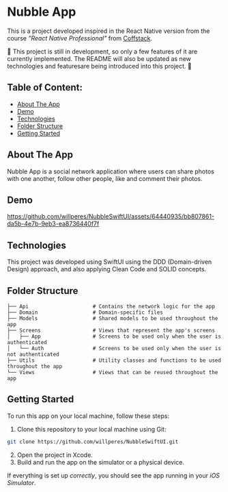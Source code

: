 # Nubble App

This is a project developed inspired in the React Native version from the course _"React Native Professional"_ from [Coffstack](https://coffstack.com.br).

🚧 This project is still in development, so only a few features of it are currently implemented. The README will also be updated as new technologies and featuresare being introduced into this project. 🚧

## Table of Content:

- [About The App](#about-the-app)
- [Demo](#demo)
- [Technologies](#technologies)
- [Folder Structure](#folder-structure)
- [Getting Started](#getting-started)

## About The App

Nubble App is a social network application where users can share photos with one another, follow other people, like and comment their photos.

## Demo

https://github.com/willperes/NubbleSwiftUI/assets/64440935/bb807861-da5b-4e7b-9eb3-ea8736440f7f

## Technologies

This project was developed using SwiftUI using the DDD (Domain-driven Design) approach, and also applying Clean Code and SOLID concepts.

## Folder Structure

```
├── Api                     # Contains the network logic for the app
├── Domain                  # Domain-specific files
├── Models                  # Shared models to be used throughout the app
├── Screens                 # Views that represent the app's screens
│   ├── App                 # Screens to be used only when the user is authenticated
│   └── Auth                # Screens to be used only when the user is not authenticated
├── Utils                   # Utility classes and functions to be used throughout the app
└── Views                   # Views that can be reused throughout the app
```

## Getting Started

To run this app on your local machine, follow these steps:

1. Clone this repository to your local machine using Git:

```bash
git clone https://github.com/willperes/NubbleSwiftUI.git
```

2. Open the project in Xcode.
3. Build and run the app on the simulator or a physical device.

If everything is set up _correctly_, you should see the app running in your _iOS Simulator_.
